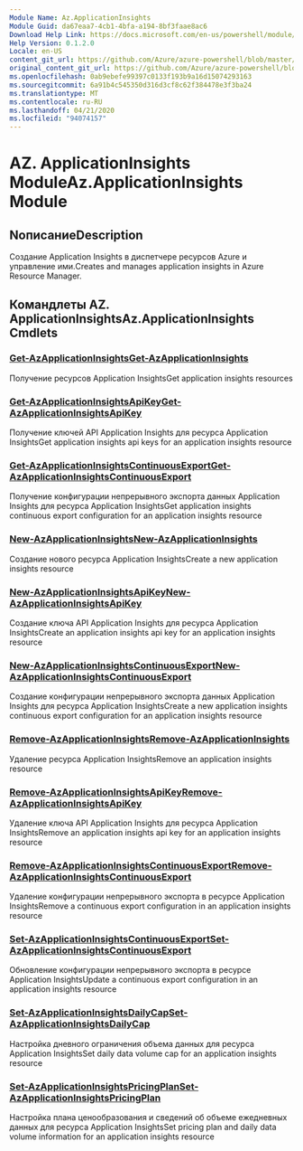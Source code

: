 ```yaml
---
Module Name: Az.ApplicationInsights
Module Guid: da67eaa7-4cb1-4bfa-a194-8bf3faae8ac6
Download Help Link: https://docs.microsoft.com/en-us/powershell/module/az.applicationinsights
Help Version: 0.1.2.0
Locale: en-US
content_git_url: https://github.com/Azure/azure-powershell/blob/master/src/ApplicationInsights/ApplicationInsights/help/Az.ApplicationInsights.md
original_content_git_url: https://github.com/Azure/azure-powershell/blob/master/src/ApplicationInsights/ApplicationInsights/help/Az.ApplicationInsights.md
ms.openlocfilehash: 0ab9ebefe99397c0133f193b9a16d15074293163
ms.sourcegitcommit: 6a91b4c545350d316d3cf8c62f384478e3f3ba24
ms.translationtype: MT
ms.contentlocale: ru-RU
ms.lasthandoff: 04/21/2020
ms.locfileid: "94074157"
---
```

# <span data-ttu-id="a2009-101">AZ. ApplicationInsights Module</span><span class="sxs-lookup"><span data-stu-id="a2009-101">Az.ApplicationInsights Module</span></span>
## <span data-ttu-id="a2009-102">Nописание</span><span class="sxs-lookup"><span data-stu-id="a2009-102">Description</span></span>
<span data-ttu-id="a2009-103">Создание Application Insights в диспетчере ресурсов Azure и управление ими.</span><span class="sxs-lookup"><span data-stu-id="a2009-103">Creates and manages application insights in Azure Resource Manager.</span></span>

## <span data-ttu-id="a2009-104">Командлеты AZ. ApplicationInsights</span><span class="sxs-lookup"><span data-stu-id="a2009-104">Az.ApplicationInsights Cmdlets</span></span>
### [<span data-ttu-id="a2009-105">Get-AzApplicationInsights</span><span class="sxs-lookup"><span data-stu-id="a2009-105">Get-AzApplicationInsights</span></span>](Get-AzApplicationInsights.md)
<span data-ttu-id="a2009-106">Получение ресурсов Application Insights</span><span class="sxs-lookup"><span data-stu-id="a2009-106">Get application insights resources</span></span>

### [<span data-ttu-id="a2009-107">Get-AzApplicationInsightsApiKey</span><span class="sxs-lookup"><span data-stu-id="a2009-107">Get-AzApplicationInsightsApiKey</span></span>](Get-AzApplicationInsightsApiKey.md)
<span data-ttu-id="a2009-108">Получение ключей API Application Insights для ресурса Application Insights</span><span class="sxs-lookup"><span data-stu-id="a2009-108">Get application insights api keys for an application insights resource</span></span>

### [<span data-ttu-id="a2009-109">Get-AzApplicationInsightsContinuousExport</span><span class="sxs-lookup"><span data-stu-id="a2009-109">Get-AzApplicationInsightsContinuousExport</span></span>](Get-AzApplicationInsightsContinuousExport.md)
<span data-ttu-id="a2009-110">Получение конфигурации непрерывного экспорта данных Application Insights для ресурса Application Insights</span><span class="sxs-lookup"><span data-stu-id="a2009-110">Get application insights continuous export configuration for an application insights resource</span></span>

### [<span data-ttu-id="a2009-111">New-AzApplicationInsights</span><span class="sxs-lookup"><span data-stu-id="a2009-111">New-AzApplicationInsights</span></span>](New-AzApplicationInsights.md)
<span data-ttu-id="a2009-112">Создание нового ресурса Application Insights</span><span class="sxs-lookup"><span data-stu-id="a2009-112">Create a new application insights resource</span></span>

### [<span data-ttu-id="a2009-113">New-AzApplicationInsightsApiKey</span><span class="sxs-lookup"><span data-stu-id="a2009-113">New-AzApplicationInsightsApiKey</span></span>](New-AzApplicationInsightsApiKey.md)
<span data-ttu-id="a2009-114">Создание ключа API Application Insights для ресурса Application Insights</span><span class="sxs-lookup"><span data-stu-id="a2009-114">Create an application insights api key for an application insights resource</span></span>

### [<span data-ttu-id="a2009-115">New-AzApplicationInsightsContinuousExport</span><span class="sxs-lookup"><span data-stu-id="a2009-115">New-AzApplicationInsightsContinuousExport</span></span>](New-AzApplicationInsightsContinuousExport.md)
<span data-ttu-id="a2009-116">Создание конфигурации непрерывного экспорта данных Application Insights для ресурса Application Insights</span><span class="sxs-lookup"><span data-stu-id="a2009-116">Create a new application insights continuous export configuration for an application insights resource</span></span>

### [<span data-ttu-id="a2009-117">Remove-AzApplicationInsights</span><span class="sxs-lookup"><span data-stu-id="a2009-117">Remove-AzApplicationInsights</span></span>](Remove-AzApplicationInsights.md)
<span data-ttu-id="a2009-118">Удаление ресурса Application Insights</span><span class="sxs-lookup"><span data-stu-id="a2009-118">Remove an application insights resource</span></span>

### [<span data-ttu-id="a2009-119">Remove-AzApplicationInsightsApiKey</span><span class="sxs-lookup"><span data-stu-id="a2009-119">Remove-AzApplicationInsightsApiKey</span></span>](Remove-AzApplicationInsightsApiKey.md)
<span data-ttu-id="a2009-120">Удаление ключа API Application Insights для ресурса Application Insights</span><span class="sxs-lookup"><span data-stu-id="a2009-120">Remove an application insights api key for an application insights resource</span></span>

### [<span data-ttu-id="a2009-121">Remove-AzApplicationInsightsContinuousExport</span><span class="sxs-lookup"><span data-stu-id="a2009-121">Remove-AzApplicationInsightsContinuousExport</span></span>](Remove-AzApplicationInsightsContinuousExport.md)
<span data-ttu-id="a2009-122">Удаление конфигурации непрерывного экспорта в ресурсе Application Insights</span><span class="sxs-lookup"><span data-stu-id="a2009-122">Remove a continuous export configuration in an application insights resource</span></span>

### [<span data-ttu-id="a2009-123">Set-AzApplicationInsightsContinuousExport</span><span class="sxs-lookup"><span data-stu-id="a2009-123">Set-AzApplicationInsightsContinuousExport</span></span>](Set-AzApplicationInsightsContinuousExport.md)
<span data-ttu-id="a2009-124">Обновление конфигурации непрерывного экспорта в ресурсе Application Insights</span><span class="sxs-lookup"><span data-stu-id="a2009-124">Update a continuous export configuration in an application insights resource</span></span>

### [<span data-ttu-id="a2009-125">Set-AzApplicationInsightsDailyCap</span><span class="sxs-lookup"><span data-stu-id="a2009-125">Set-AzApplicationInsightsDailyCap</span></span>](Set-AzApplicationInsightsDailyCap.md)
<span data-ttu-id="a2009-126">Настройка дневного ограничения объема данных для ресурса Application Insights</span><span class="sxs-lookup"><span data-stu-id="a2009-126">Set daily data volume cap for an application insights resource</span></span>

### [<span data-ttu-id="a2009-127">Set-AzApplicationInsightsPricingPlan</span><span class="sxs-lookup"><span data-stu-id="a2009-127">Set-AzApplicationInsightsPricingPlan</span></span>](Set-AzApplicationInsightsPricingPlan.md)
<span data-ttu-id="a2009-128">Настройка плана ценообразования и сведений об объеме ежедневных данных для ресурса Application Insights</span><span class="sxs-lookup"><span data-stu-id="a2009-128">Set pricing plan and daily data volume information for an application insights resource</span></span>

